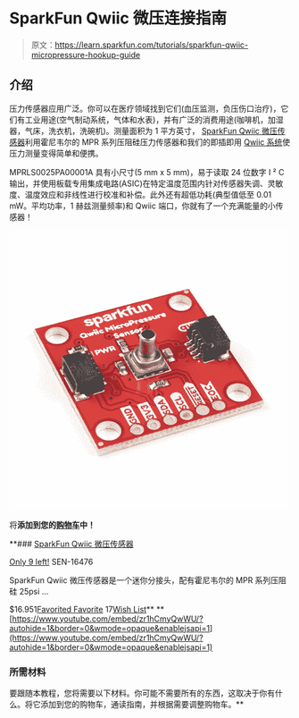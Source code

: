 # SparkFun Qwiic 微压连接指南

> 原文：<https://learn.sparkfun.com/tutorials/sparkfun-qwiic-micropressure-hookup-guide>

## 介绍

压力传感器应用广泛。你可以在医疗领域找到它们(血压监测，负压伤口治疗)，它们有工业用途(空气制动系统，气体和水表)，并有广泛的消费用途(咖啡机，加湿器，气床，洗衣机，洗碗机)。测量面积为 1 平方英寸， [SparkFun Qwiic 微压传感器](https://www.sparkfun.com/products/16476)利用霍尼韦尔的 MPR 系列压阻硅压力传感器和我们的即插即用 [Qwiic 系统](https://www.sparkfun.com/qwiic)使压力测量变得简单和便携。

MPRLS0025PA00001A 具有小尺寸(5 mm x 5 mm)，易于读取 24 位数字 I ² C 输出，并使用板载专用集成电路(ASIC)在特定温度范围内针对传感器失调、灵敏度、温度效应和非线性进行校准和补偿。此外还有超低功耗(典型值低至 0.01 mW。平均功率，1 赫兹测量频率)和 Qwiic 端口，你就有了一个充满能量的小传感器！

[![SparkFun Qwiic MicroPressure Sensor](img/575fd0dff31ea38ff1540d002df9e9be.png)](https://www.sparkfun.com/products/16476) 

将**添加到您的[购物车](https://www.sparkfun.com/cart)中！**

 **### [SparkFun Qwiic 微压传感器](https://www.sparkfun.com/products/16476)

[Only 9 left!](https://learn.sparkfun.com/static/bubbles/ "only 9 left!") SEN-16476

SparkFun Qwiic 微压传感器是一个迷你分接头，配有霍尼韦尔的 MPR 系列压阻硅 25psi …

$16.951[Favorited Favorite](# "Add to favorites") 17[Wish List](# "Add to wish list")** **[https://www.youtube.com/embed/zr1hCmyQwWU/?autohide=1&border=0&wmode=opaque&enablejsapi=1](https://www.youtube.com/embed/zr1hCmyQwWU/?autohide=1&border=0&wmode=opaque&enablejsapi=1)

### 所需材料

要跟随本教程，您将需要以下材料。你可能不需要所有的东西，这取决于你有什么。将它添加到您的购物车，通读指南，并根据需要调整购物车。**